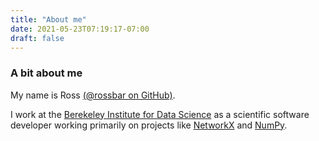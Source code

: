 ```yaml
---
title: "About me"
date: 2021-05-23T07:19:17-07:00
draft: false
---
```


### A bit about me

My name is Ross [(@rossbar on GitHub)](https://github.com/rossbar).

I work at the [Berekeley Institute for Data Science](https://bids.berkeley.edu)
as a scientific software developer working primarily on projects like
[NetworkX](https://networkx.org) and [NumPy](https://numpy.org).
